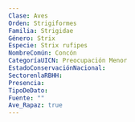 ```yaml
---
Clase: Aves
Orden: Strigiformes
Familia: Strigidae
Género: Strix
Especie: Strix rufipes
NombreComún: Concón
CategoríaUICN: Preocupación Menor
EstadoConservaciónNacional: 
SectorenlaRBHH: 
Presencia: 
TipoDeDato: 
Fuente: ""
Ave_Rapaz: true
---
```

